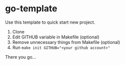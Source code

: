 # go-template

Use this template to quick start new project.

1. Clone
2. Edit GITHUB variable in Makefile (optional)
3. Remove unnecessary things from Makefile (optional)
4. Run `make init GITHUB="<your github account>"`

There you go...
